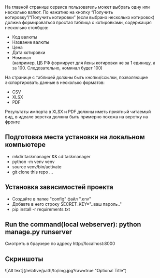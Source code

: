 <p>На главной странице сервиса пользователь может выбрать одну или несколько валют.
По нажатию на кнопку “Получить котировку”/“Получить котировки” 
(если выбрано несколько котировок) должна формироваться простая таблица с котировками,
содержащая несколько  столбцов:</p>
<ul>
<li>Код валюты</li>
<li>Название валюты</li>
<li>Цена</li>
<li>Дата котировки</li>
<li>Номинал</li> (например, ЦБ РФ формирует для йены котировки не за 1 единицу, а за 100. Следовательно, номинал будет 100)
</ul>
<p>На странице с таблицей должны быть кнопки/ссылки, позволяющие экспортировать данные
в несколько форматов:
<ul>
<li>CSV</li>
<li>XLSX</li>
<li>PDF</li>
</ul>
<p>Результаты импорта в XLSX и PDF должны иметь приятный читаемый вид,
в идеале верстка должна быть примерно похожа на верстку на фронте</p>


<h2>Подготовка места установки на локальном компьютере</h2>
<ul>
<li>mkdir taskmanager && cd taskmanager</li>
<li>python -m venv venv</li>
<li>source venv/bin/activate</li>
<li>git clone this repo ...</li>
</ul>
<h2>Установка зависимостей проекта</h2>
<ul>
<li>Создайте в папке "config" файл ".env"</li>
<li>Добавте в него строку SECRET_KEY="..ваш пароль.."</li>
<li>pip install -r requirements.txt</li>
</ul>
<h2>Run the command(local webserver): python manage.py runserver</h2>
<p>Смотреть в браузере по адресу http://localhost:8000</p>
<h2>Скриншоты</h2>
![Alt text](/relative/path/to/img.jpg?raw=true "Optional Title")

